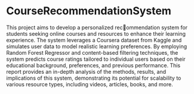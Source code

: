# CourseRecommendationSystem
This project aims to develop a personalized recommendation system for students seeking online courses and
resources to enhance their learning experience. The system
leverages a Coursera dataset from Kaggle and simulates user
data to model realistic learning preferences. By employing
Random Forest Regressor and content-based filtering techniques,
the system predicts course ratings tailored to individual users
based on their educational background, preferences, and previous
performance. This report provides an in-depth analysis of the
methods, results, and implications of this system, demonstrating
its potential for scalability to various resource types, including
videos, articles, books, and more.
